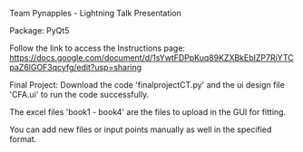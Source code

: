 Team Pynapples - Lightning Talk Presentation

Package: PyQt5

Follow the link to access the Instructions page:
https://docs.google.com/document/d/1sYwtFDPpKuq89KZXBkEbIZP7RiYTCpaZ6lGOF3qcyfg/edit?usp=sharing

Final Project:
Download the code 'finalprojectCT.py' and the ui design file 'CFA.ui' to run the code successfully.

The excel files 'book1 - book4' are the files to upload in the GUI for fitting.

You can add new files or input points manually as well in the specified format.


